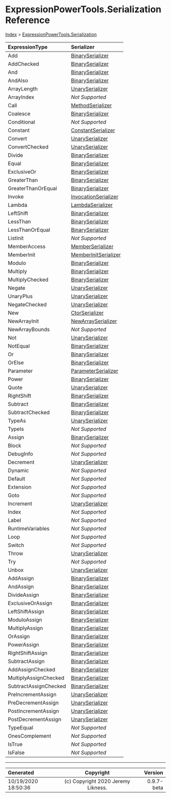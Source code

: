 ﻿# ExpressionPowerTools.Serialization Reference

[Index](../index.md) > [ExpressionPowerTools.Serialization](ExpressionPowerTools.Serialization.a.md)

| ExpressionType | Serializer |
| :-- | :-- |
| Add | [BinarySerializer](ExpressionPowerTools.Serialization.Serializers.BinarySerializer.cs.md) |
| AddChecked | [BinarySerializer](ExpressionPowerTools.Serialization.Serializers.BinarySerializer.cs.md) |
| And | [BinarySerializer](ExpressionPowerTools.Serialization.Serializers.BinarySerializer.cs.md) |
| AndAlso | [BinarySerializer](ExpressionPowerTools.Serialization.Serializers.BinarySerializer.cs.md) |
| ArrayLength | [UnarySerializer](ExpressionPowerTools.Serialization.Serializers.UnarySerializer.cs.md) |
| ArrayIndex | _Not Supported_ |
| Call | [MethodSerializer](ExpressionPowerTools.Serialization.Serializers.MethodSerializer.cs.md) |
| Coalesce | [BinarySerializer](ExpressionPowerTools.Serialization.Serializers.BinarySerializer.cs.md) |
| Conditional | _Not Supported_ |
| Constant | [ConstantSerializer](ExpressionPowerTools.Serialization.Serializers.ConstantSerializer.cs.md) |
| Convert | [UnarySerializer](ExpressionPowerTools.Serialization.Serializers.UnarySerializer.cs.md) |
| ConvertChecked | [UnarySerializer](ExpressionPowerTools.Serialization.Serializers.UnarySerializer.cs.md) |
| Divide | [BinarySerializer](ExpressionPowerTools.Serialization.Serializers.BinarySerializer.cs.md) |
| Equal | [BinarySerializer](ExpressionPowerTools.Serialization.Serializers.BinarySerializer.cs.md) |
| ExclusiveOr | [BinarySerializer](ExpressionPowerTools.Serialization.Serializers.BinarySerializer.cs.md) |
| GreaterThan | [BinarySerializer](ExpressionPowerTools.Serialization.Serializers.BinarySerializer.cs.md) |
| GreaterThanOrEqual | [BinarySerializer](ExpressionPowerTools.Serialization.Serializers.BinarySerializer.cs.md) |
| Invoke | [InvocationSerializer](ExpressionPowerTools.Serialization.Serializers.InvocationSerializer.cs.md) |
| Lambda | [LambdaSerializer](ExpressionPowerTools.Serialization.Serializers.LambdaSerializer.cs.md) |
| LeftShift | [BinarySerializer](ExpressionPowerTools.Serialization.Serializers.BinarySerializer.cs.md) |
| LessThan | [BinarySerializer](ExpressionPowerTools.Serialization.Serializers.BinarySerializer.cs.md) |
| LessThanOrEqual | [BinarySerializer](ExpressionPowerTools.Serialization.Serializers.BinarySerializer.cs.md) |
| ListInit | _Not Supported_ |
| MemberAccess | [MemberSerializer](ExpressionPowerTools.Serialization.Serializers.MemberSerializer.cs.md) |
| MemberInit | [MemberInitSerializer](ExpressionPowerTools.Serialization.Serializers.MemberInitSerializer.cs.md) |
| Modulo | [BinarySerializer](ExpressionPowerTools.Serialization.Serializers.BinarySerializer.cs.md) |
| Multiply | [BinarySerializer](ExpressionPowerTools.Serialization.Serializers.BinarySerializer.cs.md) |
| MultiplyChecked | [BinarySerializer](ExpressionPowerTools.Serialization.Serializers.BinarySerializer.cs.md) |
| Negate | [UnarySerializer](ExpressionPowerTools.Serialization.Serializers.UnarySerializer.cs.md) |
| UnaryPlus | [UnarySerializer](ExpressionPowerTools.Serialization.Serializers.UnarySerializer.cs.md) |
| NegateChecked | [UnarySerializer](ExpressionPowerTools.Serialization.Serializers.UnarySerializer.cs.md) |
| New | [CtorSerializer](ExpressionPowerTools.Serialization.Serializers.CtorSerializer.cs.md) |
| NewArrayInit | [NewArraySerializer](ExpressionPowerTools.Serialization.Serializers.NewArraySerializer.cs.md) |
| NewArrayBounds | _Not Supported_ |
| Not | [UnarySerializer](ExpressionPowerTools.Serialization.Serializers.UnarySerializer.cs.md) |
| NotEqual | [BinarySerializer](ExpressionPowerTools.Serialization.Serializers.BinarySerializer.cs.md) |
| Or | [BinarySerializer](ExpressionPowerTools.Serialization.Serializers.BinarySerializer.cs.md) |
| OrElse | [BinarySerializer](ExpressionPowerTools.Serialization.Serializers.BinarySerializer.cs.md) |
| Parameter | [ParameterSerializer](ExpressionPowerTools.Serialization.Serializers.ParameterSerializer.cs.md) |
| Power | [BinarySerializer](ExpressionPowerTools.Serialization.Serializers.BinarySerializer.cs.md) |
| Quote | [UnarySerializer](ExpressionPowerTools.Serialization.Serializers.UnarySerializer.cs.md) |
| RightShift | [BinarySerializer](ExpressionPowerTools.Serialization.Serializers.BinarySerializer.cs.md) |
| Subtract | [BinarySerializer](ExpressionPowerTools.Serialization.Serializers.BinarySerializer.cs.md) |
| SubtractChecked | [BinarySerializer](ExpressionPowerTools.Serialization.Serializers.BinarySerializer.cs.md) |
| TypeAs | [UnarySerializer](ExpressionPowerTools.Serialization.Serializers.UnarySerializer.cs.md) |
| TypeIs | _Not Supported_ |
| Assign | [BinarySerializer](ExpressionPowerTools.Serialization.Serializers.BinarySerializer.cs.md) |
| Block | _Not Supported_ |
| DebugInfo | _Not Supported_ |
| Decrement | [UnarySerializer](ExpressionPowerTools.Serialization.Serializers.UnarySerializer.cs.md) |
| Dynamic | _Not Supported_ |
| Default | _Not Supported_ |
| Extension | _Not Supported_ |
| Goto | _Not Supported_ |
| Increment | [UnarySerializer](ExpressionPowerTools.Serialization.Serializers.UnarySerializer.cs.md) |
| Index | _Not Supported_ |
| Label | _Not Supported_ |
| RuntimeVariables | _Not Supported_ |
| Loop | _Not Supported_ |
| Switch | _Not Supported_ |
| Throw | [UnarySerializer](ExpressionPowerTools.Serialization.Serializers.UnarySerializer.cs.md) |
| Try | _Not Supported_ |
| Unbox | [UnarySerializer](ExpressionPowerTools.Serialization.Serializers.UnarySerializer.cs.md) |
| AddAssign | [BinarySerializer](ExpressionPowerTools.Serialization.Serializers.BinarySerializer.cs.md) |
| AndAssign | [BinarySerializer](ExpressionPowerTools.Serialization.Serializers.BinarySerializer.cs.md) |
| DivideAssign | [BinarySerializer](ExpressionPowerTools.Serialization.Serializers.BinarySerializer.cs.md) |
| ExclusiveOrAssign | [BinarySerializer](ExpressionPowerTools.Serialization.Serializers.BinarySerializer.cs.md) |
| LeftShiftAssign | [BinarySerializer](ExpressionPowerTools.Serialization.Serializers.BinarySerializer.cs.md) |
| ModuloAssign | [BinarySerializer](ExpressionPowerTools.Serialization.Serializers.BinarySerializer.cs.md) |
| MultiplyAssign | [BinarySerializer](ExpressionPowerTools.Serialization.Serializers.BinarySerializer.cs.md) |
| OrAssign | [BinarySerializer](ExpressionPowerTools.Serialization.Serializers.BinarySerializer.cs.md) |
| PowerAssign | [BinarySerializer](ExpressionPowerTools.Serialization.Serializers.BinarySerializer.cs.md) |
| RightShiftAssign | [BinarySerializer](ExpressionPowerTools.Serialization.Serializers.BinarySerializer.cs.md) |
| SubtractAssign | [BinarySerializer](ExpressionPowerTools.Serialization.Serializers.BinarySerializer.cs.md) |
| AddAssignChecked | [BinarySerializer](ExpressionPowerTools.Serialization.Serializers.BinarySerializer.cs.md) |
| MultiplyAssignChecked | [BinarySerializer](ExpressionPowerTools.Serialization.Serializers.BinarySerializer.cs.md) |
| SubtractAssignChecked | [BinarySerializer](ExpressionPowerTools.Serialization.Serializers.BinarySerializer.cs.md) |
| PreIncrementAssign | [UnarySerializer](ExpressionPowerTools.Serialization.Serializers.UnarySerializer.cs.md) |
| PreDecrementAssign | [UnarySerializer](ExpressionPowerTools.Serialization.Serializers.UnarySerializer.cs.md) |
| PostIncrementAssign | [UnarySerializer](ExpressionPowerTools.Serialization.Serializers.UnarySerializer.cs.md) |
| PostDecrementAssign | [UnarySerializer](ExpressionPowerTools.Serialization.Serializers.UnarySerializer.cs.md) |
| TypeEqual | _Not Supported_ |
| OnesComplement | _Not Supported_ |
| IsTrue | _Not Supported_ |
| IsFalse | _Not Supported_ |

---

| Generated | Copyright | Version |
| :-- | :-: | --: |
| 10/19/2020 18:50:36 | (c) Copyright 2020 Jeremy Likness. | 0.9.7-beta |
